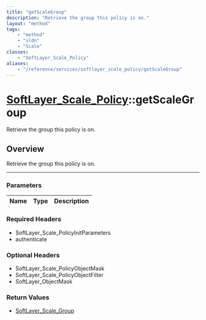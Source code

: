 ```yaml
---
title: "getScaleGroup"
description: "Retrieve the group this policy is on."
layout: "method"
tags:
    - "method"
    - "sldn"
    - "Scale"
classes:
    - "SoftLayer_Scale_Policy"
aliases:
    - "/reference/services/softlayer_scale_policy/getScaleGroup"
---
```

# [SoftLayer_Scale_Policy](/reference/services/SoftLayer_Scale_Policy)::getScaleGroup


Retrieve the group this policy is on.


## Overview 
Retrieve the group this policy is on.

-----

### Parameters 
|Name | Type | Description |
| --- | --- | --- |


### Required Headers
* SoftLayer_Scale_PolicyInitParameters
* authenticate


### Optional Headers
* SoftLayer_Scale_PolicyObjectMask
* SoftLayer_Scale_PolicyObjectFilter
* SoftLayer_ObjectMask

### Return Values
* <a href='/reference/datatypes/SoftLayer_Scale_Group'>SoftLayer_Scale_Group </a>




